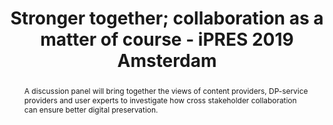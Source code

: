 ---
abstract: A discussion panel will bring together the views of content providers, DP-service
  providers and user experts to investigate how cross stakeholder collaboration can
  ensure better digital preservation.
creators:
- Smit, Eefke
date: null
document_url: https://services.phaidra.univie.ac.at/api/object/o:1081739/download
grand_parent: iPRES
institutions: []
keywords: []
landing_page_url: https://phaidra.univie.ac.at/o:1081739
language: eng
layout: publication
license: CC BY 4.0 International
notes_url: null
parent: iPRES 2019
presentation_url: null
size: 101552
source_name: iPRES
title: Stronger together; collaboration as a matter of course - iPRES 2019 Amsterdam
type: paper
year: 2019
---